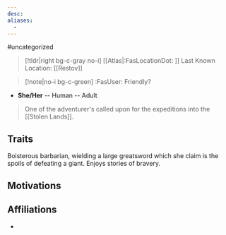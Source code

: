 ```yaml
---
desc:
aliases:
  - 
---
```

#uncategorized
>[!tldr|right bg-c-gray no-i] [[Atlas|:FasLocationDot: ]] Last Known Location: [[Restov]]

>[!note|no-i bg-c-green] :FasUser: Friendly?

- **She/Her** -- Human -- Adult

>One of the adventurer's called upon for the expeditions into the [[Stolen Lands]].

## Traits
Boisterous barbarian, wielding a large greatsword which she claim is the spoils of defeating a giant. Enjoys stories of bravery.

## Motivations


## Affiliations
- 